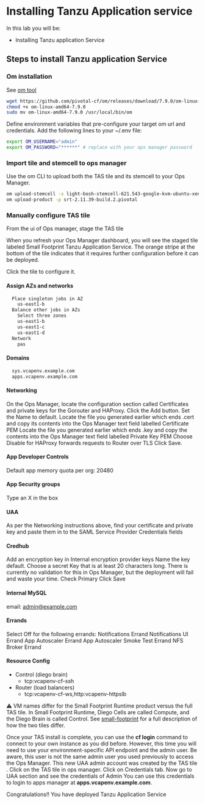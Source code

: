 # Installing Tanzu Application service

In this lab you will be:

- Installing Tanzu application Service

## Steps to install Tanzu application Service

### Om installation

See [om tool](https://github.com/pivotal-cf/om)

```bash
wget https://github.com/pivotal-cf/om/releases/download/7.9.0/om-linux-amd64-7.9.0
chmod +x om-linux-amd64-7.9.0
sudo mv om-linux-amd64-7.9.0 /usr/local/bin/om
```

Define environment variables that pre-configure your target om url and
credentials.
Add the following lines to your ~/.env file:

```bash
export OM_USERNAME="admin"
export OM_PASSWORD="******" # replace with your ops manager password
```

### Import tile and stemcell to ops manager

Use the om CLI to upload both the TAS tile and its stemcell to your Ops
Manager.

```bash
om upload-stemcell -s light-bosh-stemcell-621.543-google-kvm-ubuntu-xenial-go_agent.tgz
om upload-product -p srt-2.11.39-build.2.pivotal
```

### Manually configure TAS tile

From the ui of Ops manager, stage the TAS tile

When you refresh your Ops Manager dashboard, you will see the staged tile
labeled Small Footprint Tanzu Application Service. The orange stripe at the
bottom of the tile indicates that it requires further configuration before it can be deployed.

Click the tile to configure it.

#### Assign AZs and networks

```bash
  Place singleton jobs in AZ
    us-east1-b
  Balance other jobs in AZs
    Select three zones
    us-east1-b
    us-east1-c
    us-east1-d
  Network
    pas
```

#### Domains

```bash
  sys.vcapenv.example.com
  apps.vcapenv.example.com
```

#### Networking

On the Ops Manager, locate the configuration section called Certificates and private keys for the Gorouter and HAProxy.
Click the Add button.
Set the Name to default.
Locate the file you generated earlier which ends .cert and copy its contents
into the Ops Manager text field labelled Certificate PEM
Locate the file you generated earlier which ends .key and copy the contents
into the Ops Manager text field labelled Private Key PEM
Choose Disable for HAProxy forwards requests to Router over TLS
Click Save.

#### App Developer Controls

Default app memory quota per org: 20480

#### App Security groups

Type an X in the box

#### UAA

As per the Networking instructions above, find your certificate and private key and paste them in to the SAML Service Provider Credentials fields

#### Credhub

Add an encryption key in Internal encryption provider keys
Name the key default.
Choose a secret Key that is at least 20 characters long. There is currently no validation for this in Ops Manager, but the deployment will fail and waste your time.
Check Primary
Click Save

#### Internal MySQL

email: <admin@example.com>

#### Errands

Select Off for the following errands:
Notifications Errand
Notifications UI Errand
App Autoscaler Errand
App Autoscaler Smoke Test Errand
NFS Broker Errand

#### Resource Config

- Control (diego brain)
  - tcp:vcapenv-cf-ssh
- Router (load balancers)
  - tcp:vcapenv-cf-ws,http:vcapenv-httpslb

:warning: VM names differ for the Small Footprint Runtime product versus the full TAS tile. In Small Footprint Runtime, Diego Cells are called Compute, and the Diego Brain is called Control. See [small-footprint](https://docs.pivotal.io/application-service/2-10/operating/small-footprint.html) for a full description of how the two tiles differ.

Once your TAS install is complete, you can use the **cf login** command to
connect to your own instance as you did before. However, this time you will
need to use your environment-specific API endpoint and the admin user. Be
aware, this user is not the same admin user you used previously to access the
Ops Manager.
This new UAA admin account was created by the TAS tile .
Click on the TAS tile in ops manager. Click on Credentials tab. Now go to UAA
section and see the credentials of Admin
You can use this credentials to login to apps manager at **apps.vcapenv.example.com**.

Congratulations!! You have deployed Tanzu Application Service
